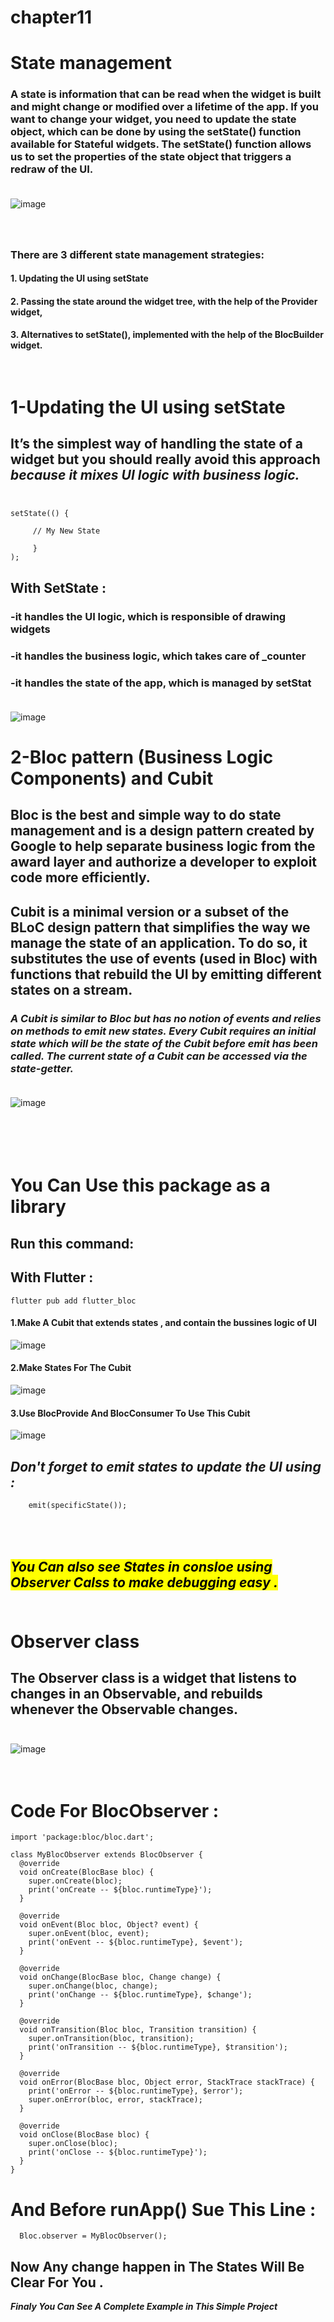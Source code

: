 # chapter11
# State management

### A state is information that can be read when the widget is built and might change or modified over a lifetime of the app. If you want to change your widget, you need to update the state object, which can be done by using the setState() function available for Stateful widgets. The setState() function allows us to set the properties of the state object that triggers a redraw of the UI.<br /><br />




![image](https://user-images.githubusercontent.com/86882938/220777749-494c23e5-4427-4bfe-8cbd-d4cef1ef0f43.png)

### <br /><br />There are 3 different state management strategies:
#### 1. Updating the UI using setState
#### 2. Passing the state around the widget tree, with the help of the Provider widget,
#### 3. Alternatives to setState(), implemented with the help of the BlocBuilder widget. <br /><br /><br />





# 1-Updating the UI using setState
## It’s the simplest way of handling the state of a widget but you should really avoid this approach <b><i>because it mixes UI logic with business logic.</i></b><br/><br/>

``` flutter 
setState(() {

     // My New State 
     
     }
);
```

## With SetState :
### -it handles the UI logic, which is responsible of drawing widgets
### -it handles the business logic, which takes care of _counter
### -it handles the state of the app, which is managed by setStat</br></br>


![image](https://user-images.githubusercontent.com/86882938/220786887-4baed22a-7474-4c88-bdcb-7b424248e5e6.png)


# 2-Bloc pattern (<b>Business Logic Components</b>) and Cubit
## <b>Bloc</b> is the best and simple way to do state management and is a design pattern created by Google to help separate business logic from the award layer and authorize a developer to exploit code more efficiently. </br>

## <b>Cubit</b> is a minimal version or a subset of the BLoC design pattern that simplifies the way we manage the state of an application. To do so, it substitutes the use of events (used in Bloc) with functions that rebuild the UI by emitting different states on a stream.

### <i>A Cubit is similar to Bloc but has no notion of events and relies on methods to emit new states. Every Cubit requires an initial state which will be the state of the Cubit before emit has been called. The current state of a Cubit can be accessed via the state-getter.</i></br></br>

![image](https://user-images.githubusercontent.com/86882938/220791355-48f0c1de-4c92-4d95-8bbe-8c2e469e9746.png)

# </br></br>You Can Use this package as a library 
## Run this command:



## With Flutter :
``` flutter 
flutter pub add flutter_bloc
```

#### 1.Make A Cubit that extends states , and contain the bussines logic of UI 

![image](https://user-images.githubusercontent.com/86882938/220958722-305c783b-d1e1-4890-98ac-ccc0a35d7ff9.png)

#### 2.Make States For The Cubit 
![image](https://user-images.githubusercontent.com/86882938/220958921-c2cef81d-8afc-4bb6-999c-5b90849741b5.png)

#### 3.Use BlocProvide And BlocConsumer To Use This Cubit 
![image](https://user-images.githubusercontent.com/86882938/220959242-55926e90-4575-442e-aed2-cb1d5216536e.png)


## <i>Don't forget to emit states to update the UI using :</i>

``` flutter 
    emit(specificState());

```







## </br></br><b><i><mark>You Can also see States in consloe using Observer Calss to make debugging easy .</b></i></mark></br></br>

# Observer class
##  The Observer class is a widget that listens to changes in an Observable, and rebuilds whenever the Observable changes.</br></br>

![image](https://user-images.githubusercontent.com/86882938/220792423-e65f4ed4-d184-463d-8fd2-019e6aa24214.png)

# </br><b>Code For BlocObserver :</b>
``` flutter
import 'package:bloc/bloc.dart';

class MyBlocObserver extends BlocObserver {
  @override
  void onCreate(BlocBase bloc) {
    super.onCreate(bloc);
    print('onCreate -- ${bloc.runtimeType}');
  }

  @override
  void onEvent(Bloc bloc, Object? event) {
    super.onEvent(bloc, event);
    print('onEvent -- ${bloc.runtimeType}, $event');
  }

  @override
  void onChange(BlocBase bloc, Change change) {
    super.onChange(bloc, change);
    print('onChange -- ${bloc.runtimeType}, $change');
  }

  @override
  void onTransition(Bloc bloc, Transition transition) {
    super.onTransition(bloc, transition);
    print('onTransition -- ${bloc.runtimeType}, $transition');
  }

  @override
  void onError(BlocBase bloc, Object error, StackTrace stackTrace) {
    print('onError -- ${bloc.runtimeType}, $error');
    super.onError(bloc, error, stackTrace);
  }

  @override
  void onClose(BlocBase bloc) {
    super.onClose(bloc);
    print('onClose -- ${bloc.runtimeType}');
  }
}
```

# And Before runApp() Sue This Line :

``` flutter 
  Bloc.observer = MyBlocObserver();

```

## Now Any change happen in The States Will Be Clear For You .


<i><b>Finaly You Can See A Complete Example in This Simple Project 
